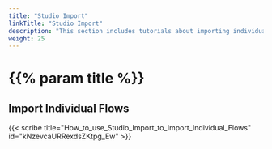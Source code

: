 ```yaml
---
title: "Studio Import"
linkTitle: "Studio Import"
description: "This section includes tutorials about importing individual flows."
weight: 25
---
```


# {{% param title %}}

## Import Individual Flows

{{< scribe title="How_to_use_Studio_Import_to_Import_Individual_Flows" id="kNzevcaURRexdsZKtpg_Ew" >}}
